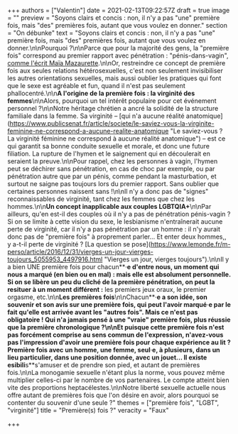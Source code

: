 +++
authors = ["Valentin"]
date = 2021-02-13T09:22:57Z
draft = true
image = ""
preview = "Soyons clairs et concis : non, il n'y a pas \"une\" première fois, mais \"des\" premières fois, autant que vous voulez en donner."
section = "On débunke"
text = "Soyons clairs et concis : non, il n'y a pas \"une\" première fois, mais \"des\" premières fois, autant que vous voulez en donner.\n\nPourquoi ?\n\nParce que pour la majorité des gens, la \"première fois\" correspond au premier rapport avec pénétration : \"pénis-dans-vagin\", [comme l'écrit Maïa Mazaurette](https://www.lemonde.fr/m-le-mag/article/2020/11/29/et-si-la-premiere-fois-s-ecrivait-au-pluriel_6061519_4500055.html (Sexualité : et si la \"première fois\" s'écrivait au pluriel ?)).\n\nOr, restreindre ce concept de première fois aux seules relations hétérosexuelles, c'est non seulement invisibiliser les autres orientations sexuelles, mais aussi oublier les pratiques qui font que le sexe est agréable et fun, quand il n'est pas seulement phallocentré.\n\n**A l'origine de la première fois : la virginité des femmes**\n\nAlors, pourquoi un tel intérêt populaire pour cet événement personnel ?\n\nNotre héritage chrétien a ancré la solidité de la structure familiale dans la femme. Sa virginité – [qui n'a aucune réalité anatomique](https://www.publicsenat.fr/article/societe/le-saviez-vous-la-virginite-feminine-ne-correspond-a-aucune-realite-anatomique \"Le saviez-vous ? La virginité féminine ne correspond à aucune réalité anatomique\") – est ce qui garantit sa bonne conduite sexuelle et morale, et donc une future filiation. La rupture de l'hymen et le saignement qui en découlerait en seraient la preuve.\n\nPour rappel, chez les personnes à vagin, l'hymen peut se déchirer sans pénétration, en cas de choc par exemple, ou par pénétration autre que par un pénis, comme pendant la masturbation, et surtout ne saigne pas toujours lors du premier rapport. Sans oublier que certaines personnes naissent sans !\n\nIl n'y a donc pas de \"signes\" reconnaissables de virginité, tant chez les femmes que chez les hommes.\n\n**Un concept inapplicable aux couples LGBTQIA+**\n\nPar ailleurs, qu'en est-il des couples où il n'y a pas de pénétration pénis-vagin ? Si on se limite à cette vision du sexe, le lesbianisme n'entraînerait aucune perte de virginité, car il n'y a pas pénétration par un homme : il n'y aurait donc pas de \"première fois\" à proprement parler... Et enter deux hommes,, y a-t-il perte de virginité ? [La question se pose](https://www.lemonde.fr/m-perso/article/2016/12/31/vierges-un-jour-vierges-toujours_5055953_4497916.html \"Vierges un jour, vierges toujours\").\n\nIl y a bien UNE première fois pour chacun**·**e d'entre nous, un moment qui nous a marqué (en bien ou en mal) : mais elle est absolument personnelle. Si on se libère un peu du cliché de la première pénétration, on peut la resituer à un moment différent :** les premiers jeux oraux, le premier orgasme, etc.\n\n**Les premières fois**\n\nChacun**·**e a son idée, son souvenir et son avis sur une première fois, qui peut l'avoir marqué**·**e par le fait qu'elle est arrivée avant les \"autres fois\". Mais ce n'est pas obligatoire ! Qui n'a jamais pensé à une \"vraie\" première fois, plus réussie que la première chronologique ?\n\nEt puisque cette première fois n'est pas forcément comprise au sens commun de l'expression, n'avez-vous pas l'impression d'avoir une première fois pour chaque expérience au lit ? Première fois avec un homme, une femme, seul**·**e, à plusieurs, dans un lieu particulier, dans une position donnée, avec un jouet... Il existe **e**sibili**s**s'amuser et de prendre son pied, et autant de premières fois.\n\nLa monogamie sexuelle n'étant plus la norme, vous pouvez même multiplier celles-ci par le nombre de vos partenaires. Le compte atteint bien vite des proportions heptacélestes.\n\nNotre liberté sexuelle actuelle nous offre autant de premières fois que l'on désire en avoir, alors pourquoi se contenter du souvenir d'une seule ?"
themes = ["première fois", "LGBT", "virginité"]
title = "Première(s) fois ?"
veracity = "Faux"

+++
